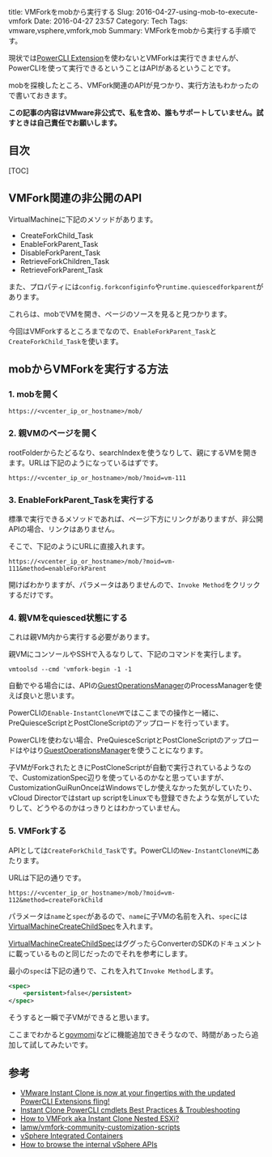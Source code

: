 title: VMForkをmobから実行する
Slug: 2016-04-27-using-mob-to-execute-vmfork
Date: 2016-04-27 23:57
Category: Tech
Tags: vmware,vsphere,vmfork,mob
Summary: VMForkをmobから実行する手順です。

現状では[PowerCLI Extension](https://labs.vmware.com/flings/powercli-extensions)を使わないとVMForkは実行できませんが、PowerCLIを使って実行できるということはAPIがあるということです。

mobを探検したところ、VMFork関連のAPIが見つかり、実行方法もわかったので書いておきます。

**この記事の内容はVMware非公式で、私を含め、誰もサポートしていません。試すときは自己責任でお願いします。**

## 目次

[TOC]

## VMFork関連の非公開のAPI

VirtualMachineに下記のメソッドがあります。

* CreateForkChild_Task
* EnableForkParent_Task
* DisableForkParent_Task
* RetrieveForkChildren_Task
* RetrieveForkParent_Task

また、プロパティには`config.forkconfiginfo`や`runtime.quiescedforkparent`があります。

これらは、mobでVMを開き、ページのソースを見ると見つかります。

今回はVMForkするところまでなので、`EnableForkParent_Task`と`CreateForkChild_Task`を使います。

## mobからVMForkを実行する方法

### 1. mobを開く

```
https://<vcenter_ip_or_hostname>/mob/
```

### 2. 親VMのページを開く

rootFolderからたどるなり、searchIndexを使うなりして、親にするVMを開きます。URLは下記のようになっているはずです。

```
https://<vcenter_ip_or_hostname>/mob/?moid=vm-111
```

### 3. EnableForkParent_Taskを実行する

標準で実行できるメソッドであれば、ページ下方にリンクがありますが、非公開APIの場合、リンクはありません。

そこで、下記のようにURLに直接入れます。

```
https://<vcenter_ip_or_hostname>/mob/?moid=vm-111&method=enableForkParent
```

開けばわかりますが、パラメータはありませんので、`Invoke Method`をクリックするだけです。

### 4. 親VMをquiesced状態にする

これは親VM内から実行する必要があります。

親VMにコンソールやSSHで入るなりして、下記のコマンドを実行します。

```
vmtoolsd --cmd 'vmfork-begin -1 -1
```

自動でやる場合には、APIの[GuestOperationsManager][GuestOperationsManager]のProcessManagerを使えば良いと思います。

PowerCLIの`Enable-InstantCloneVM`ではここまでの操作と一緒に、PreQuiesceScriptとPostCloneScriptのアップロードを行っています。

PowerCLIを使わない場合、PreQuiesceScriptとPostCloneScriptのアップロードはやはり[GuestOperationsManager][GuestOperationsManager]を使うことになります。

子VMがForkされたときにPostCloneScriptが自動で実行されているようなので、CustomizationSpec辺りを使っているのかなと思っていますが、CustomizationGuiRunOnceはWindowsでしか使えなかった気がしていたり、vCloud Directorではstart up scriptをLinuxでも登録できたような気がしていたりして、どうやるのかはっきりとはわかっていません。

### 5. VMForkする

APIとしては`CreateForkChild_Task`です。PowerCLIの`New-InstantCloneVM`にあたります。

URLは下記の通りです。

```
https://<vcenter_ip_or_hostname>/mob/?moid=vm-112&method=createForkChild
```

パラメータは`name`と`spec`があるので、`name`に子VMの名前を入れ、`spec`には[VirtualMachineCreateChildSpec][VirtualMachineCreateChildSpec]を入れます。

[VirtualMachineCreateChildSpec][VirtualMachineCreateChildSpec]はググったらConverterのSDKのドキュメントに載っているものと同じだったのでそれを参考にします。

最小の`spec`は下記の通りで、これを入れて`Invoke Method`します。

```xml
<spec>
    <persistent>false</persistent>
</spec>
```

そうすると一瞬で子VMができると思います。

ここまでわかると[govmomi](https://github.com/vmware/govmomi)などに機能追加できそうなので、時間があったら追加して試してみたいです。

## 参考

* [VMware Instant Clone is now at your fingertips with the updated PowerCLI Extensions fling!](http://blogs.vmware.com/PowerCLI/2015/08/vmware-instant-clone-now-fingertips-new-powercli-extensions-fling.html)
* [Instant Clone PowerCLI cmdlets Best Practices & Troubleshooting](http://www.virtuallyghetto.com/2015/08/instant-clone-powercli-cmdlets-best-practices-troubleshooting.html)
* [How to VMFork aka Instant Clone Nested ESXi?](http://www.virtuallyghetto.com/2015/08/how-to-vmfork-aka-instant-clone-nested-esxi.html)
* [lamw/vmfork-community-customization-scripts](https://github.com/lamw/vmfork-community-customization-scripts)
* [vSphere Integrated Containers](https://github.com/vmware/vic)
* [How to browse the internal vSphere APIs](https://communities.vmware.com/docs/DOC-11670)

 [GuestOperationsManager]: https://pubs.vmware.com/vsphere-60/topic/com.vmware.wssdk.apiref.doc/vim.vm.guest.GuestOperationsManager.html#field_detail
 [VirtualMachineCreateChildSpec]: https://www.vmware.com/support/developer/converter-sdk/conv61_apireference/vim.vm.CreateChildSpec.html
